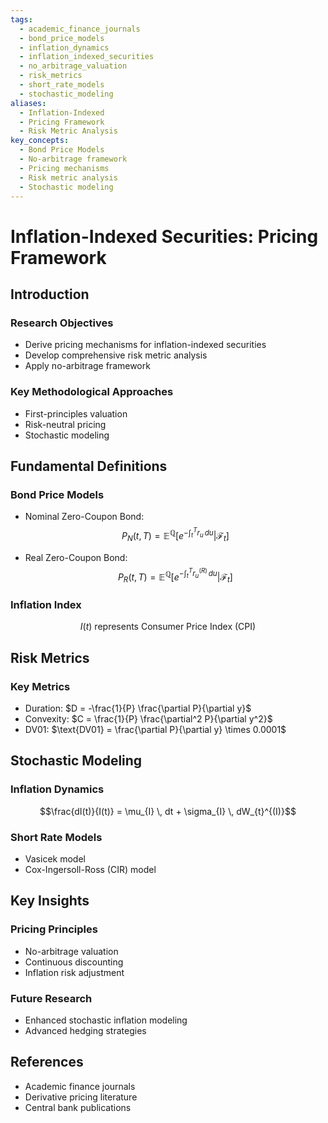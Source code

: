 ```yaml
---
tags:
  - academic_finance_journals
  - bond_price_models
  - inflation_dynamics
  - inflation_indexed_securities
  - no_arbitrage_valuation
  - risk_metrics
  - short_rate_models
  - stochastic_modeling
aliases:
  - Inflation-Indexed
  - Pricing Framework
  - Risk Metric Analysis
key_concepts:
  - Bond Price Models
  - No-arbitrage framework
  - Pricing mechanisms
  - Risk metric analysis
  - Stochastic modeling
---
```


# Inflation-Indexed Securities: Pricing Framework

## Introduction

### Research Objectives
- Derive pricing mechanisms for inflation-indexed securities
- Develop comprehensive risk metric analysis
- Apply no-arbitrage framework

### Key Methodological Approaches
- First-principles valuation
- Risk-neutral pricing
- Stochastic modeling

## Fundamental Definitions

### Bond Price Models
- Nominal Zero-Coupon Bond: 
  $$P_{N}(t, T) = \mathbb{E}^{\mathbb{Q}} \left[ e^{-\int_{t}^{T} r_{u} \, du} \Big| \mathcal{F}_{t} \right]$$

- Real Zero-Coupon Bond: 
  $$P_{R}(t, T) = \mathbb{E}^{\mathbb{Q}} \left[ e^{-\int_{t}^{T} r_{u}^{(R)} \, du} \Big| \mathcal{F}_{t} \right]$$

### Inflation Index
$$I(t) \text{ represents Consumer Price Index (CPI)}$$

## Risk Metrics

### Key Metrics
- Duration: $D = -\frac{1}{P} \frac{\partial P}{\partial y}$
- Convexity: $C = \frac{1}{P} \frac{\partial^2 P}{\partial y^2}$
- DV01: $\text{DV01} = \frac{\partial P}{\partial y} \times 0.0001$

## Stochastic Modeling

### Inflation Dynamics
$$\frac{dI(t)}{I(t)} = \mu_{I} \, dt + \sigma_{I} \, dW_{t}^{(I)}$$

### Short Rate Models
- Vasicek model
- Cox-Ingersoll-Ross (CIR) model

## Key Insights

### Pricing Principles
- No-arbitrage valuation
- Continuous discounting
- Inflation risk adjustment

### Future Research
- Enhanced stochastic inflation modeling
- Advanced hedging strategies

## References
- Academic finance journals
- Derivative pricing literature
- Central bank publications